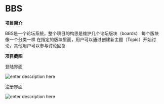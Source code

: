 # BBS
**项目简介**

BBS是一个论坛系统，整个项目的构思是维护几个论坛版块（boards）
每个版块像一个分类一样
在指定的版块里面，用户可以通过创建新主题（Topic）开始讨论，其他用户可以参与讨论回复

**项目截图**

登陆界面

![enter description here][1]

注册界面

![enter description here][2]


  [1]: ./images/%E5%BE%AE%E4%BF%A1%E5%9B%BE%E7%89%87_20180331135726.png "微信图片_20180331135726.png"
  [2]: ./images/%E5%BE%AE%E4%BF%A1%E5%9B%BE%E7%89%87_20180331135749.png "微信图片_20180331135749.png"